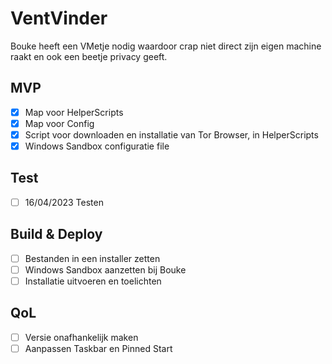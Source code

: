 # VentVinder

Bouke heeft een VMetje nodig waardoor crap niet direct zijn eigen machine raakt en ook een beetje privacy geeft.


## MVP

- [x] Map voor HelperScripts
- [x] Map voor Config
- [x] Script voor downloaden en installatie van Tor Browser, in HelperScripts
- [x] Windows Sandbox configuratie file

## Test

- [ ] 16/04/2023 Testen

## Build & Deploy

- [ ] Bestanden in een installer zetten
- [ ] Windows Sandbox aanzetten bij Bouke
- [ ] Installatie uitvoeren en toelichten

## QoL

- [ ] Versie onafhankelijk maken
- [ ] Aanpassen Taskbar en Pinned Start
